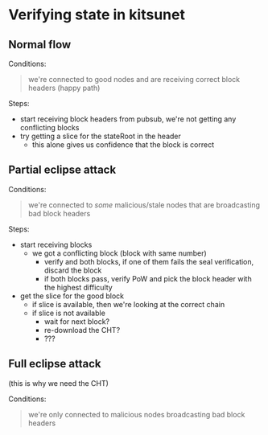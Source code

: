 # Verifying state in kitsunet

## Normal flow

Conditions:

> we're connected to good nodes and are receiving correct block headers (happy path)

Steps:

- start receiving block headers from pubsub, we're not getting any conflicting blocks
- try getting a slice for the stateRoot in the header
  - this alone gives us confidence that the block is correct

## Partial eclipse attack

Conditions:

> we're connected to _some_ malicious/stale nodes that are broadcasting bad block headers

Steps:

- start receiving blocks 
  - we got a conflicting block (block with same number)
    - verify and both blocks, if one of them fails the seal verification, discard the block
    - if both blocks pass, verify PoW and pick the block header with the highest difficulty
- get the slice for the good block
  - if slice is available, then we're looking at the correct chain
  - if slice is not available
    - wait for next block?
    - re-download the CHT?
    - ???

## Full eclipse attack
(this is why we need the CHT)

Conditions:

> we're only connected to malicious nodes broadcasting bad block headers



